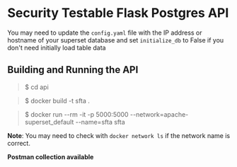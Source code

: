 # Security Testable Flask Postgres API

You may need to update the `config.yaml` file with the IP address or hostname of your superset database and set `initialize_db` to False if you don't need initially load table data

## Building and Running the API

> $ cd api

> $ docker build -t sfta .

>$ docker run --rm -it -p 5000:5000 --network=apache-superset_default --name=sfta sfta

**Note**: You may need to check with `docker network ls` if the network name is correct.

**Postman collection available**